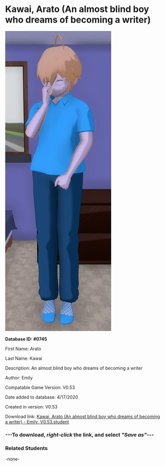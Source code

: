 # Kawai, Arato (An almost blind boy who dreams of becoming a writer)

<img src="../../Files/Images/Kawai, Arato (An almost blind boy who dreams of becoming a writer).png" title="Kawai, Arato (An almost blind boy who dreams of becoming a writer) - Emily, V0.53">

**Database ID: #0745**

First Name: Arato

Last Name: Kawai

Description: An almost blind boy who dreams of becoming a writer

Author: Emily

Compatable Game Version: V0.53

Date added to database: 4/17/2020

Created in version: V0.53

Download link: <a href="https://raw.githubusercontent.com/Arbiter1223/Daigaku-Gurashi-Custom-Students/master/Files/Student%20Files/Kawai%2C%20Arato%20(An%20almost%20blind%20boy%20who%20dreams%20of%20becoming%20a%20writer)%20-%20Emily%2C%20V0.53.student">Kawai, Arato (An almost blind boy who dreams of becoming a writer) - Emily, V0.53.student</a>

### ---**To download, _right-click_ the link, and select _"Save as"_**---

### Related Students

-none-
